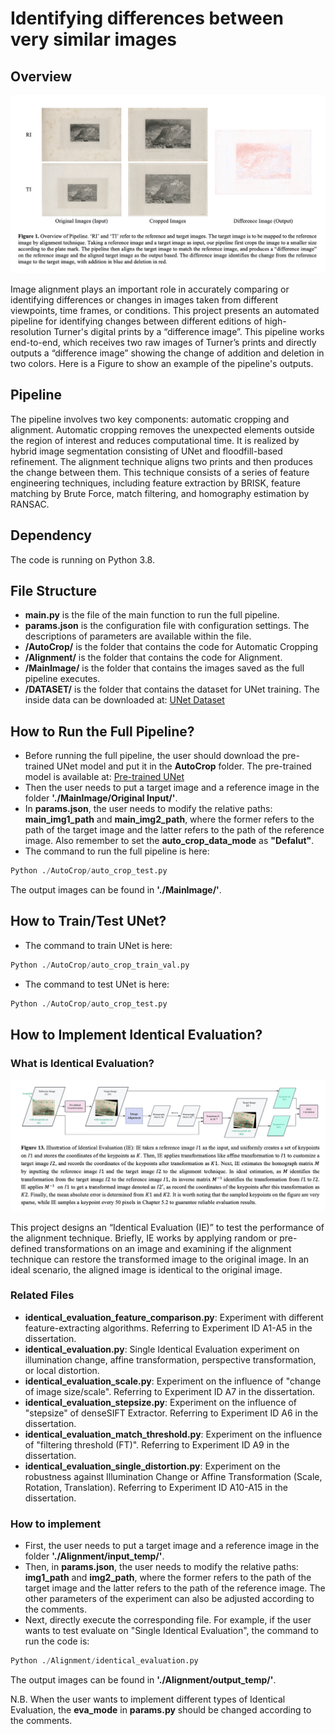 # Identifying differences between very similar images
## Overview

![Image](Overview.png)

Image alignment plays an important role in accurately comparing or identifying differences or changes in images taken from different viewpoints, time frames, or conditions. This project presents an automated pipeline for identifying changes between different editions of high-resolution Turner's digital prints by a “difference image”. This pipeline works end-to-end, which receives two raw images of Turner’s prints and directly outputs a “difference image” showing the change of addition and deletion in two colors. Here is a Figure to show an example of the pipeline's outputs. 


## Pipeline
The pipeline involves two key components: automatic cropping and alignment. Automatic cropping removes the unexpected elements outside the region of interest and reduces computational time. It is realized by hybrid image segmentation consisting of UNet and floodfill-based refinement. The alignment technique aligns two prints and then produces the change between them. This technique consists of a series of feature engineering techniques, including feature extraction by BRISK, feature matching by Brute Force, match filtering, and homography estimation by RANSAC. 

## Dependency
The code is running on Python 3.8.

## File Structure
* __main.py__ is the file of the main function to run the full pipeline.
* __params.json__ is the configuration file with configuration settings. The descriptions of parameters are available within the file.
* __/AutoCrop/__ is the folder that contains the code for Automatic Cropping
* __/Alignment/__ is the folder that contains the code for Alignment.
* __/MainImage/__ is the folder that contains the images saved as the full pipeline executes.
* __/DATASET/__ is the folder that contains the dataset for UNet training. The inside data can be downloaded at: [UNet Dataset](https://drive.google.com/drive/folders/1mkV8vpoBrAI36g69rmQRIL2s42BZYVRR?usp=sharing)

## How to Run the Full Pipeline?
* Before running the full pipeline, the user should download the pre-trained UNet model and put it in the __AutoCrop__ folder. The pre-trained model is available at: [Pre-trained UNet](https://drive.google.com/file/d/1U3uRodQplDR1FjDXRqcGVgrgoxanDNa-/view?usp=sharing)
* Then the user needs to put a target image and a reference image in the folder __'./MainImage/Original Input/'__.
* In __params.json__, the user needs to modify the relative paths: __main_img1_path__ and __main_img2_path__, where the former refers to the path of the target image and the latter refers to the path of the reference image. Also remember to set the __auto_crop_data_mode__ as __"Defalut"__.
* The command to run the full pipeline is here: 
```python
Python ./AutoCrop/auto_crop_test.py
```
The output images can be found in __'./MainImage/'__.

## How to Train/Test UNet?
* The command to train UNet is here:
```python
Python ./AutoCrop/auto_crop_train_val.py
```

* The command to test UNet is here:
```python
Python ./AutoCrop/auto_crop_test.py
```

## How to Implement Identical Evaluation?
### What is Identical Evaluation?
![Image2](Identical%20Evaluation.png)

This project designs an “Identical Evaluation (IE)” to test the performance of the alignment technique. Briefly, IE works by applying random or pre-defined transformations on an image and examining if the alignment technique can restore the transformed image to the original image. In an ideal scenario, the aligned image is identical to the original image. 


### Related Files
* __identical_evaluation_feature_comparison.py__: Experiment with different feature-extracting algorithms. Referring to Experiment ID A1-A5 in the dissertation.
* __identical_evaluation.py__: Single Identical Evaluation experiment on illumination change, affine transformation, perspective transformation, or local distortion.
* __identical_evaluation_scale.py__: Experiment on the influence of "change of image size/scale". Referring to Experiment ID A7 in the dissertation.
* __identical_evaluation_stepsize.py__: Experiment on the influence of "stepsize" of denseSIFT Extractor. Referring to Experiment ID A6 in the dissertation.
* __identical_evaluation_match_threshold.py__: Experiment on the influence of "filtering threshold (FT)". Referring to Experiment ID A9 in the dissertation.
* __identical_evaluation_single_distortion.py__: Experiment on the robustness against Illumination Change or Affine Transformation (Scale, Rotation, Translation). Referring to Experiment ID A10-A15 in the dissertation.

### How to implement
* First, the user needs to put a target image and a reference image in the folder __'./Alignment/input_temp/'__.
* Then, in __params.json__, the user needs to modify the relative paths: __img1_path__ and __img2_path__, where the former refers to the path of the target image and the latter refers to the path of the reference image. The other parameters of the experiment can also be adjusted according to the comments.
* Next, directly execute the corresponding file. For example, if the user wants to test evaluate on "Single Identical Evaluation", the command to run the code is:
```python
Python ./Alignment/identical_evaluation.py
```  
The output images can be found in __'./Alignment/output_temp/'__.

N.B.  When the user wants to implement different types of Identical Evaluation, the __eva_mode__ in __params.py__ should be changed according to the comments.
